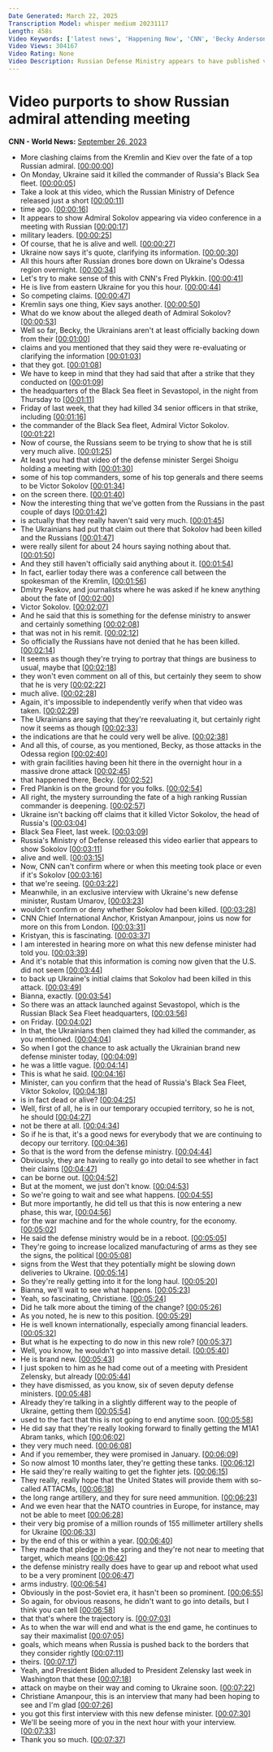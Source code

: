 ```yaml
---
Date Generated: March 22, 2025
Transcription Model: whisper medium 20231117
Length: 458s
Video Keywords: ['latest news', 'Happening Now', 'CNN', 'Becky Anderson', 'Connect The World', 'Fred Pleitgen', 'Viktor Sokolov', 'Russian Black Sea Fleet Commander', 'Sevastopol', 'Sevastopol Attack', 'Ukraine Missile Attack', 'Crimea', 'Russia Ukraine War', "Putin's War", 'Vladimir Putin', 'Volodymyr Zelensky', 'Russia Invasion', 'Ukraine Counteroffensive', 'Russian Military', 'Russian Troops', 'Russian Navy', 'Ukraine Military', 'Ukraine Troops', 'South Ukraine', 'Bianna Golodryga', 'Zain Asher', 'One World', 'Christiane Amanpour']
Video Views: 304167
Video Rating: None
Video Description: Russian Defense Ministry appears to have published video showing the commander of the Black Sea Fleet, Admiral Viktor Sokolov, participating in a meeting after Ukraine initially claimed he was killed in a recent missile attack. #CNN #News
---
```


# Video purports to show Russian admiral attending meeting
**CNN - World News:** [September 26, 2023](https://www.youtube.com/watch?v=HTCoV9fFQlY)
*  More clashing claims from the Kremlin and Kiev over the fate of a top Russian admiral. [[00:00:00](https://www.youtube.com/watch?v=HTCoV9fFQlY&t=0.0s)]
*  On Monday, Ukraine said it killed the commander of Russia's Black Sea fleet. [[00:00:05](https://www.youtube.com/watch?v=HTCoV9fFQlY&t=5.72s)]
*  Take a look at this video, which the Russian Ministry of Defence released just a short [[00:00:11](https://www.youtube.com/watch?v=HTCoV9fFQlY&t=11.040000000000001s)]
*  time ago. [[00:00:16](https://www.youtube.com/watch?v=HTCoV9fFQlY&t=16.56s)]
*  It appears to show Admiral Sokolov appearing via video conference in a meeting with Russian [[00:00:17](https://www.youtube.com/watch?v=HTCoV9fFQlY&t=17.56s)]
*  military leaders. [[00:00:25](https://www.youtube.com/watch?v=HTCoV9fFQlY&t=25.1s)]
*  Of course, that he is alive and well. [[00:00:27](https://www.youtube.com/watch?v=HTCoV9fFQlY&t=27.1s)]
*  Ukraine now says it's quote, clarifying its information. [[00:00:30](https://www.youtube.com/watch?v=HTCoV9fFQlY&t=30.5s)]
*  All this hours after Russian drones bore down on Ukraine's Odessa region overnight. [[00:00:34](https://www.youtube.com/watch?v=HTCoV9fFQlY&t=34.7s)]
*  Let's try to make sense of this with CNN's Fred Plykkin. [[00:00:41](https://www.youtube.com/watch?v=HTCoV9fFQlY&t=41.660000000000004s)]
*  He is live from eastern Ukraine for you this hour. [[00:00:44](https://www.youtube.com/watch?v=HTCoV9fFQlY&t=44.18000000000001s)]
*  So competing claims. [[00:00:47](https://www.youtube.com/watch?v=HTCoV9fFQlY&t=47.66s)]
*  Kremlin says one thing, Kiev says another. [[00:00:50](https://www.youtube.com/watch?v=HTCoV9fFQlY&t=50.06s)]
*  What do we know about the alleged death of Admiral Sokolov? [[00:00:53](https://www.youtube.com/watch?v=HTCoV9fFQlY&t=53.42s)]
*  Well so far, Becky, the Ukrainians aren't at least officially backing down from their [[00:01:00](https://www.youtube.com/watch?v=HTCoV9fFQlY&t=60.940000000000005s)]
*  claims and you mentioned that they said they were re-evaluating or clarifying the information [[00:01:03](https://www.youtube.com/watch?v=HTCoV9fFQlY&t=63.86s)]
*  that they got. [[00:01:08](https://www.youtube.com/watch?v=HTCoV9fFQlY&t=68.1s)]
*  We have to keep in mind that they had said that after a strike that they conducted on [[00:01:09](https://www.youtube.com/watch?v=HTCoV9fFQlY&t=69.1s)]
*  the headquarters of the Black Sea fleet in Sevastopol, in the night from Thursday to [[00:01:11](https://www.youtube.com/watch?v=HTCoV9fFQlY&t=71.86s)]
*  Friday of last week, that they had killed 34 senior officers in that strike, including [[00:01:16](https://www.youtube.com/watch?v=HTCoV9fFQlY&t=76.14s)]
*  the commander of the Black Sea fleet, Admiral Victor Sokolov. [[00:01:22](https://www.youtube.com/watch?v=HTCoV9fFQlY&t=82.74000000000001s)]
*  Now of course, the Russians seem to be trying to show that he is still very much alive. [[00:01:25](https://www.youtube.com/watch?v=HTCoV9fFQlY&t=85.98s)]
*  At least you had that video of the defense minister Sergei Shoigu holding a meeting with [[00:01:30](https://www.youtube.com/watch?v=HTCoV9fFQlY&t=90.38000000000001s)]
*  some of his top commanders, some of his top generals and there seems to be Victor Sokolov [[00:01:34](https://www.youtube.com/watch?v=HTCoV9fFQlY&t=94.42s)]
*  on the screen there. [[00:01:40](https://www.youtube.com/watch?v=HTCoV9fFQlY&t=100.5s)]
*  Now the interesting thing that we've gotten from the Russians in the past couple of days [[00:01:42](https://www.youtube.com/watch?v=HTCoV9fFQlY&t=102.22s)]
*  is actually that they really haven't said very much. [[00:01:45](https://www.youtube.com/watch?v=HTCoV9fFQlY&t=105.22s)]
*  The Ukrainians had put that claim out there that Sokolov had been killed and the Russians [[00:01:47](https://www.youtube.com/watch?v=HTCoV9fFQlY&t=107.4s)]
*  were really silent for about 24 hours saying nothing about that. [[00:01:50](https://www.youtube.com/watch?v=HTCoV9fFQlY&t=110.82s)]
*  And they still haven't officially said anything about it. [[00:01:54](https://www.youtube.com/watch?v=HTCoV9fFQlY&t=114.41999999999999s)]
*  In fact, earlier today there was a conference call between the spokesman of the Kremlin, [[00:01:56](https://www.youtube.com/watch?v=HTCoV9fFQlY&t=116.41999999999999s)]
*  Dmitry Peskov, and journalists where he was asked if he knew anything about the fate of [[00:02:00](https://www.youtube.com/watch?v=HTCoV9fFQlY&t=120.69999999999999s)]
*  Victor Sokolov. [[00:02:07](https://www.youtube.com/watch?v=HTCoV9fFQlY&t=127.69999999999999s)]
*  And he said that this is something for the defense ministry to answer and certainly something [[00:02:08](https://www.youtube.com/watch?v=HTCoV9fFQlY&t=128.85999999999999s)]
*  that was not in his remit. [[00:02:12](https://www.youtube.com/watch?v=HTCoV9fFQlY&t=132.45999999999998s)]
*  So officially the Russians have not denied that he has been killed. [[00:02:14](https://www.youtube.com/watch?v=HTCoV9fFQlY&t=134.01999999999998s)]
*  It seems as though they're trying to portray that things are business to usual, maybe that [[00:02:18](https://www.youtube.com/watch?v=HTCoV9fFQlY&t=138.74s)]
*  they won't even comment on all of this, but certainly they seem to show that he is very [[00:02:22](https://www.youtube.com/watch?v=HTCoV9fFQlY&t=142.86s)]
*  much alive. [[00:02:28](https://www.youtube.com/watch?v=HTCoV9fFQlY&t=148.38s)]
*  Again, it's impossible to independently verify when that video was taken. [[00:02:29](https://www.youtube.com/watch?v=HTCoV9fFQlY&t=149.38s)]
*  The Ukrainians are saying that they're reevaluating it, but certainly right now it seems as though [[00:02:33](https://www.youtube.com/watch?v=HTCoV9fFQlY&t=153.14000000000001s)]
*  the indications are that he could very well be alive. [[00:02:38](https://www.youtube.com/watch?v=HTCoV9fFQlY&t=158.24s)]
*  And all this, of course, as you mentioned, Becky, as those attacks in the Odessa region [[00:02:40](https://www.youtube.com/watch?v=HTCoV9fFQlY&t=160.70000000000002s)]
*  with grain facilities having been hit there in the overnight hour in a massive drone attack [[00:02:45](https://www.youtube.com/watch?v=HTCoV9fFQlY&t=165.98s)]
*  that happened there, Becky. [[00:02:52](https://www.youtube.com/watch?v=HTCoV9fFQlY&t=172.06s)]
*  Fred Plankin is on the ground for you folks. [[00:02:54](https://www.youtube.com/watch?v=HTCoV9fFQlY&t=174.94s)]
*  All right, the mystery surrounding the fate of a high ranking Russian commander is deepening. [[00:02:57](https://www.youtube.com/watch?v=HTCoV9fFQlY&t=177.66s)]
*  Ukraine isn't backing off claims that it killed Victor Sokolov, the head of Russia's [[00:03:04](https://www.youtube.com/watch?v=HTCoV9fFQlY&t=184.7s)]
*  Black Sea Fleet, last week. [[00:03:09](https://www.youtube.com/watch?v=HTCoV9fFQlY&t=189.18s)]
*  Russia's Ministry of Defense released this video earlier that appears to show Sokolov [[00:03:11](https://www.youtube.com/watch?v=HTCoV9fFQlY&t=191.98s)]
*  alive and well. [[00:03:15](https://www.youtube.com/watch?v=HTCoV9fFQlY&t=195.73999999999998s)]
*  Now, CNN can't confirm where or when this meeting took place or even if it's Sokolov [[00:03:16](https://www.youtube.com/watch?v=HTCoV9fFQlY&t=196.94s)]
*  that we're seeing. [[00:03:22](https://www.youtube.com/watch?v=HTCoV9fFQlY&t=202.26s)]
*  Meanwhile, in an exclusive interview with Ukraine's new defense minister, Rustam Umarov, [[00:03:23](https://www.youtube.com/watch?v=HTCoV9fFQlY&t=203.5s)]
*  wouldn't confirm or deny whether Sokolov had been killed. [[00:03:28](https://www.youtube.com/watch?v=HTCoV9fFQlY&t=208.22s)]
*  CNN Chief International Anchor, Kristyan Amanpour, joins us now for more on this from London. [[00:03:31](https://www.youtube.com/watch?v=HTCoV9fFQlY&t=211.98s)]
*  Kristyan, this is fascinating. [[00:03:37](https://www.youtube.com/watch?v=HTCoV9fFQlY&t=217.78s)]
*  I am interested in hearing more on what this new defense minister had told you. [[00:03:39](https://www.youtube.com/watch?v=HTCoV9fFQlY&t=219.62s)]
*  And it's notable that this information is coming now given that the U.S. did not seem [[00:03:44](https://www.youtube.com/watch?v=HTCoV9fFQlY&t=224.82s)]
*  to back up Ukraine's initial claims that Sokolov had been killed in this attack. [[00:03:49](https://www.youtube.com/watch?v=HTCoV9fFQlY&t=229.26s)]
*  Bianna, exactly. [[00:03:54](https://www.youtube.com/watch?v=HTCoV9fFQlY&t=234.98000000000002s)]
*  So there was an attack launched against Sevastopol, which is the Russian Black Sea Fleet headquarters, [[00:03:56](https://www.youtube.com/watch?v=HTCoV9fFQlY&t=236.46s)]
*  on Friday. [[00:04:02](https://www.youtube.com/watch?v=HTCoV9fFQlY&t=242.86s)]
*  In that, the Ukrainians then claimed they had killed the commander, as you mentioned. [[00:04:04](https://www.youtube.com/watch?v=HTCoV9fFQlY&t=244.18s)]
*  So when I got the chance to ask actually the Ukrainian brand new defense minister today, [[00:04:09](https://www.youtube.com/watch?v=HTCoV9fFQlY&t=249.14s)]
*  he was a little vague. [[00:04:14](https://www.youtube.com/watch?v=HTCoV9fFQlY&t=254.95999999999998s)]
*  This is what he said. [[00:04:16](https://www.youtube.com/watch?v=HTCoV9fFQlY&t=256.18s)]
*  Minister, can you confirm that the head of Russia's Black Sea Fleet, Viktor Sokolov, [[00:04:18](https://www.youtube.com/watch?v=HTCoV9fFQlY&t=258.26s)]
*  is in fact dead or alive? [[00:04:25](https://www.youtube.com/watch?v=HTCoV9fFQlY&t=265.9s)]
*  Well, first of all, he is in our temporary occupied territory, so he is not, he should [[00:04:27](https://www.youtube.com/watch?v=HTCoV9fFQlY&t=267.9s)]
*  not be there at all. [[00:04:34](https://www.youtube.com/watch?v=HTCoV9fFQlY&t=274.38s)]
*  So if he is that, it's a good news for everybody that we are continuing to decopy our territory. [[00:04:36](https://www.youtube.com/watch?v=HTCoV9fFQlY&t=276.06s)]
*  So that is the word from the defense ministry. [[00:04:44](https://www.youtube.com/watch?v=HTCoV9fFQlY&t=284.26s)]
*  Obviously, they are having to really go into detail to see whether in fact their claims [[00:04:47](https://www.youtube.com/watch?v=HTCoV9fFQlY&t=287.5s)]
*  can be borne out. [[00:04:52](https://www.youtube.com/watch?v=HTCoV9fFQlY&t=292.02s)]
*  But at the moment, we just don't know. [[00:04:53](https://www.youtube.com/watch?v=HTCoV9fFQlY&t=293.74s)]
*  So we're going to wait and see what happens. [[00:04:55](https://www.youtube.com/watch?v=HTCoV9fFQlY&t=295.34000000000003s)]
*  But more importantly, he did tell us that this is now entering a new phase, this war, [[00:04:56](https://www.youtube.com/watch?v=HTCoV9fFQlY&t=296.5s)]
*  for the war machine and for the whole country, for the economy. [[00:05:02](https://www.youtube.com/watch?v=HTCoV9fFQlY&t=302.38s)]
*  He said the defense ministry would be in a reboot. [[00:05:05](https://www.youtube.com/watch?v=HTCoV9fFQlY&t=305.74s)]
*  They're going to increase localized manufacturing of arms as they see the signs, the political [[00:05:08](https://www.youtube.com/watch?v=HTCoV9fFQlY&t=308.78s)]
*  signs from the West that they potentially might be slowing down deliveries to Ukraine. [[00:05:14](https://www.youtube.com/watch?v=HTCoV9fFQlY&t=314.14s)]
*  So they're really getting into it for the long haul. [[00:05:20](https://www.youtube.com/watch?v=HTCoV9fFQlY&t=320.21999999999997s)]
*  Bianna, we'll wait to see what happens. [[00:05:23](https://www.youtube.com/watch?v=HTCoV9fFQlY&t=323.06s)]
*  Yeah, so fascinating, Christiane. [[00:05:24](https://www.youtube.com/watch?v=HTCoV9fFQlY&t=324.98s)]
*  Did he talk more about the timing of the change? [[00:05:26](https://www.youtube.com/watch?v=HTCoV9fFQlY&t=326.88s)]
*  As you noted, he is new to this position. [[00:05:29](https://www.youtube.com/watch?v=HTCoV9fFQlY&t=329.98s)]
*  He is well known internationally, especially among financial leaders. [[00:05:32](https://www.youtube.com/watch?v=HTCoV9fFQlY&t=332.78s)]
*  But what is he expecting to do now in this new role? [[00:05:37](https://www.youtube.com/watch?v=HTCoV9fFQlY&t=337.14s)]
*  Well, you know, he wouldn't go into massive detail. [[00:05:40](https://www.youtube.com/watch?v=HTCoV9fFQlY&t=340.29999999999995s)]
*  He is brand new. [[00:05:43](https://www.youtube.com/watch?v=HTCoV9fFQlY&t=343.61999999999995s)]
*  I just spoken to him as he had come out of a meeting with President Zelensky, but already [[00:05:44](https://www.youtube.com/watch?v=HTCoV9fFQlY&t=344.61999999999995s)]
*  they have dismissed, as you know, six of seven deputy defense ministers. [[00:05:48](https://www.youtube.com/watch?v=HTCoV9fFQlY&t=348.88s)]
*  Already they're talking in a slightly different way to the people of Ukraine, getting them [[00:05:54](https://www.youtube.com/watch?v=HTCoV9fFQlY&t=354.02s)]
*  used to the fact that this is not going to end anytime soon. [[00:05:58](https://www.youtube.com/watch?v=HTCoV9fFQlY&t=358.41999999999996s)]
*  He did say that they're really looking forward to finally getting the M1A1 Abram tanks, which [[00:06:02](https://www.youtube.com/watch?v=HTCoV9fFQlY&t=362.14s)]
*  they very much need. [[00:06:08](https://www.youtube.com/watch?v=HTCoV9fFQlY&t=368.97999999999996s)]
*  And if you remember, they were promised in January. [[00:06:09](https://www.youtube.com/watch?v=HTCoV9fFQlY&t=369.97999999999996s)]
*  So now almost 10 months later, they're getting these tanks. [[00:06:12](https://www.youtube.com/watch?v=HTCoV9fFQlY&t=372.34s)]
*  He said they're really waiting to get the fighter jets. [[00:06:15](https://www.youtube.com/watch?v=HTCoV9fFQlY&t=375.7s)]
*  They really, really hope that the United States will provide them with so-called ATTACMs, [[00:06:18](https://www.youtube.com/watch?v=HTCoV9fFQlY&t=378.65999999999997s)]
*  the long range artillery, and they for sure need ammunition. [[00:06:23](https://www.youtube.com/watch?v=HTCoV9fFQlY&t=383.86s)]
*  And we even hear that the NATO countries in Europe, for instance, may not be able to meet [[00:06:28](https://www.youtube.com/watch?v=HTCoV9fFQlY&t=388.42s)]
*  their very big promise of a million rounds of 155 millimeter artillery shells for Ukraine [[00:06:33](https://www.youtube.com/watch?v=HTCoV9fFQlY&t=393.82s)]
*  by the end of this or within a year. [[00:06:40](https://www.youtube.com/watch?v=HTCoV9fFQlY&t=400.46000000000004s)]
*  They made that pledge in the spring and they're not near to meeting that target, which means [[00:06:42](https://www.youtube.com/watch?v=HTCoV9fFQlY&t=402.44s)]
*  the defense ministry really does have to gear up and reboot what used to be a very prominent [[00:06:47](https://www.youtube.com/watch?v=HTCoV9fFQlY&t=407.34000000000003s)]
*  arms industry. [[00:06:54](https://www.youtube.com/watch?v=HTCoV9fFQlY&t=414.3s)]
*  Obviously in the post-Soviet era, it hasn't been so prominent. [[00:06:55](https://www.youtube.com/watch?v=HTCoV9fFQlY&t=415.3s)]
*  So again, for obvious reasons, he didn't want to go into details, but I think you can tell [[00:06:58](https://www.youtube.com/watch?v=HTCoV9fFQlY&t=418.58s)]
*  that that's where the trajectory is. [[00:07:03](https://www.youtube.com/watch?v=HTCoV9fFQlY&t=423.38s)]
*  As to when the war will end and what is the end game, he continues to say their maximalist [[00:07:05](https://www.youtube.com/watch?v=HTCoV9fFQlY&t=425.22s)]
*  goals, which means when Russia is pushed back to the borders that they consider rightly [[00:07:11](https://www.youtube.com/watch?v=HTCoV9fFQlY&t=431.1s)]
*  theirs. [[00:07:17](https://www.youtube.com/watch?v=HTCoV9fFQlY&t=437.86s)]
*  Yeah, and President Biden alluded to President Zelensky last week in Washington that these [[00:07:18](https://www.youtube.com/watch?v=HTCoV9fFQlY&t=438.86s)]
*  attack on maybe on their way and coming to Ukraine soon. [[00:07:22](https://www.youtube.com/watch?v=HTCoV9fFQlY&t=442.38s)]
*  Christiane Amanpour, this is an interview that many had been hoping to see and I'm glad [[00:07:26](https://www.youtube.com/watch?v=HTCoV9fFQlY&t=446.14s)]
*  you got this first interview with this new defense minister. [[00:07:30](https://www.youtube.com/watch?v=HTCoV9fFQlY&t=450.14s)]
*  We'll be seeing more of you in the next hour with your interview. [[00:07:33](https://www.youtube.com/watch?v=HTCoV9fFQlY&t=453.7s)]
*  Thank you so much. [[00:07:37](https://www.youtube.com/watch?v=HTCoV9fFQlY&t=457.09999999999997s)]
